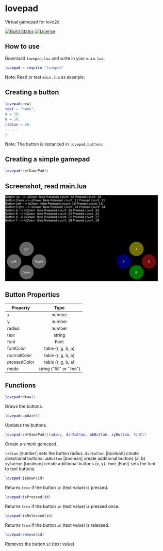 # lovepad
Virtual gamepad for love2d

[![Build Status](https://travis-ci.org/DeybisMelendez/lovepad.svg?branch=master)](https://travis-ci.org/DeybisMelendez/lovepad)
[![License](http://img.shields.io/badge/License-MIT-brightgreen.svg)](LICENSE)

## How to use

Download `lovepad.lua` and write in your `main.lua`:
```lua
lovepad = require "lovepad"
```

Note: Read or test `main.lua` as example.

## Creating a button

```lua
lovepad:new{
text = "name",
x = 20,
y = 50,
radius = 50,
-- ...
}
```
Note: The button is instanced in `lovepad.buttons`.

## Creating a simple gamepad

```lua
lovepad:setGamePad()
```

## Screenshot, read main.lua

![screenshot](https://raw.githubusercontent.com/DeybisMelendez/lovepad/master/screenshot.png)

## Button Properties

| Property | Type   |
|-----------|:------:|
|     x     | number |
|     y     | number |
|   radius  | number |
|    text   | string |
|   font    | Font   |
|fontColor  | table {r, g, b, a} |
|normalColor| table {r, g, b, a} |
|pressedColor| table {r, g, b, a} |
|    mode     | string ("fill" or "line") |

## Functions

```lua
lovepad:draw()
```
Draws the buttons.

```lua
lovepad:update()
```
Updates the buttons.

```lua
lovepad:setGamePad([radius, dirButton, abButton, xyButton, font])
```
Create a simple gamepad.

`radius` [number] sets the button radius.
`dirButton` [boolean] create directional buttons.
`abButton` [boolean] create additional buttons (a, b)
`xyButton` [boolean] create additional buttons (x, y).
`font` [Font] sets the font to text buttons.

```lua
lovepad:isDown(id)
```
Returns `true` if the button `id` (text value) is pressed.

```lua
lovepad:isPressed(id)
```
Returns `true` if the button `id` (text value) is pressed once.

```lua
lovepad:isReleased(id)
```
Returns `true` if the button `id` (text value) is released.

```lua
lovepad:remove(id)
```
Removes the button `id` (text value)
